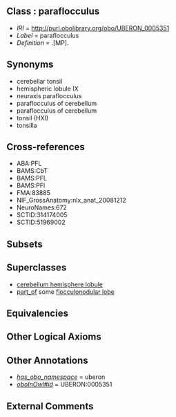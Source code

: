 
## Class : paraflocculus

 * *IRI* = http://purl.obolibrary.org/obo/UBERON_0005351
 * *Label* = paraflocculus
 * *Definition* = .[MP].

## Synonyms

 * cerebellar tonsil
 * hemispheric lobule IX
 * neuraxis paraflocculus
 * paraflocculus of cerebellum
 * paraflocculus of cerebellum 
 * tonsil (HXI)
 * tonsilla

## Cross-references

 * ABA:PFL
 * BAMS:CbT
 * BAMS:PFL
 * BAMS:PFl
 * FMA:83885
 * NIF_GrossAnatomy:nlx_anat_20081212
 * NeuroNames:672
 * SCTID:314174005
 * SCTID:51969002

## Subsets


## Superclasses

 * [cerebellum hemisphere lobule](../../UBERON/03/UBERON_0004003.md)
 * [part_of](../../BFO/50/BFO_0000050.md) some [flocculonodular lobe](../../UBERON/12/UBERON_0003012.md)

## Equivalencies


## Other Logical Axioms


## Other Annotations

 * *[has_obo_namespace](../../ce/oboInOwl#hasOBONamespace.md)* = uberon
 * *[oboInOwl#id](../../id/oboInOwl#id.md)* = UBERON:0005351

## External Comments


